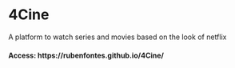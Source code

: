 # 4Cine
<p>A platform to watch series and movies based on the look of netflix</p>
<h4>Access: https://rubenfontes.github.io/4Cine/</h4>
